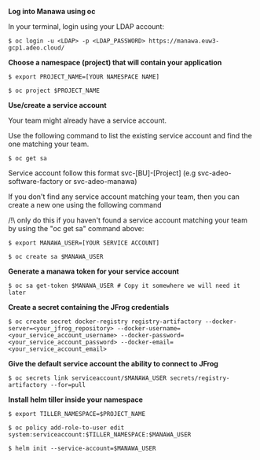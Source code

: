 **Log into Manawa using oc**

In your terminal, login using your LDAP account: 

```
$ oc login -u <LDAP> -p <LDAP_PASSWORD> https://manawa.euw3-gcp1.adeo.cloud/
```

**Choose a namespace (project) that will contain your application**

```
$ export PROJECT_NAME=[YOUR NAMESPACE NAME]
```

```
$ oc project $PROJECT_NAME
```

**Use/create a service account**

Your team might already have a service account.

Use the following command to list the existing service account and find the one matching your team.

```
$ oc get sa
```

Service account follow this format svc-[BU]-[Project] (e.g svc-adeo-software-factory or svc-adeo-manawa)

If you don't find any service account matching your team, then you can create a new one using the following command

/!\ only do this if you haven't found a service account matching your team by using the "oc get sa" command above:

```    
$ export MANAWA_USER=[YOUR SERVICE ACCOUNT]
```

```
$ oc create sa $MANAWA_USER
```

**Generate a manawa token for your service account**

```
$ oc sa get-token $MANAWA_USER # Copy it somewhere we will need it later
```

**Create a secret containing the JFrog credentials**

```
$ oc create secret docker-registry registry-artifactory --docker-server=<your_jfrog_repository> --docker-username=<your_service_account_username> --docker-password=<your_service_account_password> --docker-email=<your_service_account_email>
```

**Give the default service account the ability to connect to JFrog**

```
$ oc secrets link serviceaccount/$MANAWA_USER secrets/registry-artifactory --for=pull
```

**Install helm tiller inside your namespace**

```
$ export TILLER_NAMESPACE=$PROJECT_NAME
```

```
$ oc policy add-role-to-user edit system:serviceaccount:$TILLER_NAMESPACE:$MANAWA_USER
```

```
$ helm init --service-account=$MANAWA_USER
```
